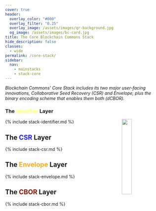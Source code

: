 ```yaml
---
cover: true
header:
  overlay_color: "#000"
  overlay_filter: "0.25"
  overlay_image: /assets/images/qr-background.jpg
  og_image: /assets/images/bc-card.jpg
title: The Core Blockchain Commons Stack
hide_description: false
classes:
  - wide
permalink: /core-stack/
sidebar:
  nav:
    - mainstacks
    - stack-core
---
```


_Blockchain Commons' Core Stack includes its two major user-facing innovations, Collaborative Seed Recovery (CSR) and Envelope, plus the binary encoding scheme that enables them both (dCBOR)._

### The <font color="#ffff76">Identifier</font> Layer

<a href="/"><img src="https://developer.blockchaincommons.com/assets/images/bc-stack-core.png" style="float: right; margin-left: 20px;" width="25%"></a>

{% include stack-identifier.md %}

## The <font color="#221dff">CSR</font> Layer

{% include stack-csr.md %}

## The <font color="#ffac1c">Envelope</font> Layer

{% include stack-envelope.md %}

## The <font color="#8f1402">CBOR</font> Layer

{% include stack-cbor.md %}
